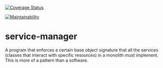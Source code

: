 [![Coverage Status](https://coveralls.io/repos/github/steveify1/service-manager/badge.svg?branch=master)](https://coveralls.io/github/steveify1/service-manager?branch=master)

[![Maintainability](https://api.codeclimate.com/v1/badges/c2a2b2b0bf38e32af4fa/maintainability)](https://codeclimate.com/github/steveify1/service-manager/maintainability)

# service-manager

A program that enforces a certain base object signature that all the services (classes that interact with specific resources) in a monolith must implement. This is more of a pattern than a software.
